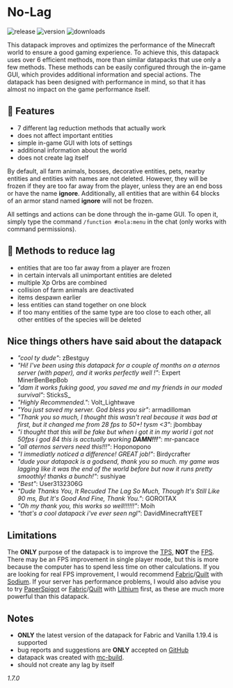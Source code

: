 # No-Lag

![release](https://img.shields.io/github/v/release/2mal3/No-Lag?style=flat-square) ![version](https://img.shields.io/badge/Minecraft-1.19.4-orange?style=flat-square) ![downloads](https://img.shields.io/github/downloads/2mal3/No-Lag/total?style=flat-square)

This datapack improves and optimizes the performance of the Minecraft world to ensure a good gaming experience.
To achieve this, this datapack uses over 6 efficient methods, more than similar datapacks that use only a few methods.
These methods can be easily configured through the in-game GUI, which provides additional information and special actions.
The datapack has been designed with performance in mind, so that it has almost no impact on the game performance itself.

## 📖 Features

- 7 different lag reduction methods that actually work
- does not affect important entities
- simple in-game GUI with lots of settings
- additional information about the world
- does not create lag itself

By default, all farm animals, bosses, decorative entities, pets, nearby entities and entities with names are not deleted. However, they will be frozen if they are too far away from the player, unless they are an end boss or have the name **ignore**.
Additionally, all entities that are within 64 blocks of an armor stand named **ignore** will not be frozen.

All settings and actions can be done through the in-game GUI. To open it, simply type the command `/function #nola:menu` in the chat (only works with command permissions).

## 📝 Methods to reduce lag

- entities that are too far away from a player are frozen
- in certain intervals all unimportant entities are deleted
- multiple Xp Orbs are combined
- collision of farm animals are deactivated
- items despawn earlier
- less entities can stand together on one block
- if too many entities of the same type are too close to each other, all other entities of the species will be deleted

## Nice things others have said about the datapack

- _"cool ty dude"_: zBestguy
- _"Hi! I've been using this datapack for a couple of months on a aternos server (with paper), and it works perfectly well !"_: Expert MinerBenBepBob
- _"dam it works fuking good, you saved me and my friends in our moded survival"_: SticksS\_
- _"Highly Recommended."_: Volt_Lightwave
- _"You just saved my server. God bless you sir"_: armadilloman
- _"Thank you so much, I thought this wasn't real because it was bad at first, but it changed me from 28 fps to 50+! tysm <3"_: jbombbay
- _"i thought that this will be fake but when i got it in my world i got not 50fps i god 84 this is acctually working **DAMN!!!**"_: mr-pancace
- _"all aternos servers need this!!!"_: Hoponopono
- _"I immediatly noticed a difference! GREAT job!"_: Birdycrafter
- _"dude your datapack is a godsend, thank you so much. my game was lagging like it was the end of the world before but now it runs pretty smoothly! thanks a bunch!"_: sushiyae
- _"Best"_: User3132306G
- _"Dude Thanks You, It Recuded The Lag So Much, Though It's Still Like 90 ms, But It's Good And Fine, Thank You."_: GOROITAX
- _"Oh my thank you, this works so well!!!!!!"_: Moih
- _"that's a cool datapack i've ever seen ngl"_: DavidMinecraftYEET

## Limitations

The **ONLY** purpose of the datapack is to improve the [TPS](https://minecraft.fandom.com/wiki/Tick), **NOT** the [FPS](https://en.wikipedia.org/wiki/Frame_rate). There may be an FPS improvement in single player mode, but this is more because the computer has to spend less time on other calculations. If you are looking for real FPS improvement, I would recommend [Fabric](https://fabricmc.net/)/[Quilt](https://quiltmc.org/) with [Sodium](https://modrinth.com/mod/sodium).
If your server has performance problems, I would also advise you to try [PaperSpigot](https://papermc.io/) or [Fabric](https://fabricmc.net/)/[Quilt](https://quiltmc.org/) with [Lithium](https://modrinth.com/mod/lithium) first, as these are much more powerful than this datapack.

## Notes

- **ONLY** the latest version of the datapack for Fabric and Vanilla 1.19.4 is supported
- bug reports and suggestions are **ONLY** accepted on [GitHub](https://github.com/2mal3/No-Lag/issues)
- datapack was created with [mc-build](https://github.com/mc-build/mc-build).
- should not create any lag by itself

_1.7.0_
